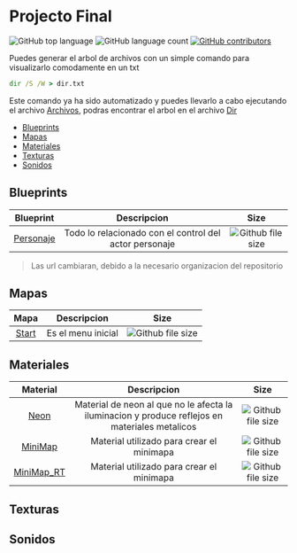 # Projecto Final

![GitHub top language](https://img.shields.io/github/languages/top/RGVylar/DuckGameContent.svg)
![GitHub language count](https://img.shields.io/github/languages/count/RGVylar/DuckGameContent.svg)
[![GitHub contributors](https://img.shields.io/github/contributors/RGVylar/DuckGameContent.svg)](https://github.com/RGVylar/DuckGameContent/graphs/contributors)

Puedes generar el arbol de archivos con un simple comando para visualizarlo comodamente en un txt
```cmd
dir /S /W > dir.txt
```
Este comando ya ha sido automatizado y puedes llevarlo a cabo ejecutando el archivo [Archivos][archivos], podras encontrar el arbol en el archivo [Dir][dir]


* [Blueprints](#blueprints)
* [Mapas](#mapas)
* [Materiales](#materiales)
* [Texturas](#texturas)
* [Sonidos](#sonidos)

<a name="blueprints"></a>
## Blueprints
| Blueprint              |     Descripcion   |     Size       |
|   :---:                |     :---:         |     :---:      |
| [Personaje][personaje] | Todo lo relacionado con el control del actor personaje | ![Github file size](https://img.shields.io/github/size/RGVylar/DuckGameContent/2DSideScrollerBP/Blueprints/2DSideScrollerCharacter.uasset.svg) |
>Las url cambiaran, debido a la necesario organizacion del repositorio

<a name="mapas"></a>
## Mapas
| Mapa              |     Descripcion   |     Size       |
|   :---:                |     :---:         |     :---:      |
| [Start][start] | Es el menu inicial | ![Github file size](https://img.shields.io/github/size/RGVylar/DuckGameContent/2DSideScrollerBP/Maps/Start.umap.svg) |

<a name="materiales"></a>
## Materiales
| Material     |     Descripcion   |     Size        |
|   :---:      |     :---:         |     :---:       |  
| [Neon][neon] | Material de neon al que no le afecta la iluminacion y produce reflejos en materiales metalicos | ![Github file size](https://img.shields.io/github/size/RGVylar/DuckGameContent/2DSideScrollerBP/Neon.uasset.svg) |
| [MiniMap][minimapa]    | Material utilizado para crear el minimapa  | ![Github file size](https://img.shields.io/github/size/RGVylar/DuckGameContent/2DSideScroller/Materials/MiniMap.uasset.svg) |
| [MiniMap_RT][minimapart] | Material utilizado para crear el minimapa | ![Github file size](https://img.shields.io/github/size/RGVylar/DuckGameContent/2DSideScroller/Materials/MiniMap_RT.uasset.svg)|

<a name="texturas"></a>
## Texturas

<a name="sonidos"></a>
## Sonidos

[archivos]:https://github.com/RGVylar/DuckGameContent/archivos.bat
[dir]:https://github.com/RGVylar/DuckGameContent/dir.txt
[personaje]:https://github.com/RGVylar/DuckGameContent/blob/master/2DSideScrollerBP/Blueprints/2DSideScrollerCharacter.uasset
[start]:https://github.com/RGVylar/DuckGameContent/blob/master/2DSideScrollerBP/Maps/Start.umap
[neon]:https://github.com/RGVylar/DuckGameContent/blob/master/2DSideScrollerBP/Neon.uasset
[minimapa]:https://github.com/RGVylar/DuckGameContent/blob/master/2DSideScroller/Materials/MiniMap.uasset
[minimapart]:https://github.com/RGVylar/DuckGameContent/blob/master/2DSideScroller/Materials/MiniMap_RT.uasset

